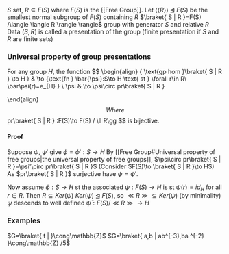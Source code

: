 $S$ set, $R\subseteq F(S)$ where $F(S)$ is the [[Free Group]]. 
Let $\langle \langle R \rangle \rangle \unlhd F(S)$ be the smallest normal subgroup of $F(S)$ containing $R$ 
$\braket{ S | R }=F(S) /\langle \langle R \rangle \rangle$ group with generator $S$ and relative $R$ 
Data $(S,R)$ is called a presentation of the group (finite presentation if $S$ and $R$ are finite sets)

### Universal property of group presentations
For any group $H$, the function
$$
\begin{align}
\{ \text{gp hom }\braket{ S | R } \to H \} & \to \{\text{fn } \bar{\psi}:S\to H \text{ st } \forall r\in R\ \bar\psi(r)=e_{H} \} \\
\psi & \to \psi\circ pr\braket{ S | R } 

\end{align}
$$
Where 
$$
pr\braket{ S | R } :F(S)\to F(S) / \ll R\gg
$$
is bijective.
#### Proof
Suppose $\psi$, $\psi'$ give $\phi=\phi':S\to H$
By [[Free Group#Universal property of free groups|the universal property of free groups]],
$\psi\circ pr\braket{ S | R }=\psi'\circ pr\braket{ S | R }$
(Consider $F(S)\to \braket{ S | R }\to H$)
As $pr\braket{ S | R }$ surjective have $\psi=\psi'$.

Now assume $\phi:S\to H$ st the associated $\psi:F(S)\to H$ is st
$\psi(r)=id_{H}$ for all $r\in R$. Then $R\subseteq Ker(\psi)$
$Ker(\psi)\unlhd F(S)$, so $\ll R\gg \subseteq Ker(\psi)$ (by minimality)
$\psi$ descends to well defined $\bar\psi:F(S) / \ll R\gg\to H$

### Examples
$G=\braket{ t |  }\cong\mathbb{Z}$
$G=\braket{ a,b | ab^{-3},ba ^{-2} }\cong\mathbb{Z} /5$
